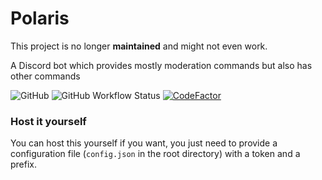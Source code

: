 # Polaris

This project is no longer **maintained** and might not even work.


A Discord bot which provides mostly moderation commands but also has other commands

![GitHub](https://img.shields.io/github/license/seen-idc/polarisbot?style=flat-square)
![GitHub Workflow Status](https://img.shields.io/github/workflow/status/seen-idc/polarisbot/Typescript?style=flat-square)
[![CodeFactor](https://www.codefactor.io/repository/github/seen-idc/polarisbot/badge)](https://www.codefactor.io/repository/github/seen-idc/polarisbot)

### Host it yourself

You can host this yourself if you want, you just need to provide a configuration file (`config.json` in the root directory) with a token and a prefix.
